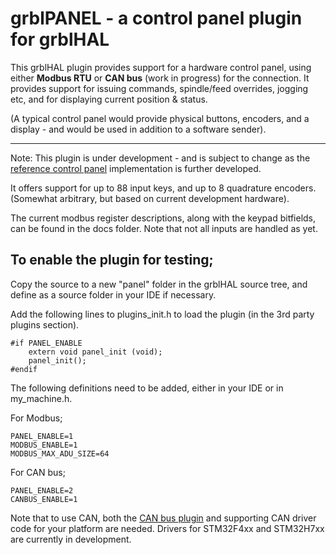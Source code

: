 # grblPANEL - a control panel plugin for grblHAL

This grblHAL plugin provides support for a hardware control panel, using either **Modbus RTU** or **CAN bus** (work in progress) for the connection. It provides support for issuing commands, spindle/feed overrides, jogging etc, and for displaying current position & status.

(A typical control panel would provide physical buttons, encoders, and a display - and would be used in addition to a software sender).

---
Note: This plugin is under development - and is subject to change as the [reference control panel](https://github.com/dresco/grblPANEL) implementation is further developed.

It offers support for up to 88 input keys, and up to 8 quadrature encoders. (Somewhat arbitrary, but based on current development hardware).

The current modbus register descriptions, along with the keypad bitfields, can be found in the docs folder. Note that not all inputs are handled as yet.

## To enable the plugin for testing;

Copy the source to a new "panel" folder in the grblHAL source tree, and define as a source folder in your IDE if necessary.

Add the following lines to plugins_init.h to load the plugin (in the 3rd party plugins section).

    #if PANEL_ENABLE
        extern void panel_init (void);
        panel_init();
    #endif

The following definitions need to be added, either in your IDE or in my_machine.h.

For Modbus;

    PANEL_ENABLE=1
    MODBUS_ENABLE=1
    MODBUS_MAX_ADU_SIZE=64

For CAN bus;

    PANEL_ENABLE=2
    CANBUS_ENABLE=1

Note that to use CAN, both the [CAN bus plugin](https://github.com/dresco/Plugin_canbus) and supporting CAN driver code for your platform are needed. Drivers for STM32F4xx and STM32H7xx are currently in development.
